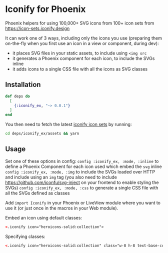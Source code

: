 # Iconify for Phoenix

Phoenix helpers for using 100,000+ SVG icons from 100+ icon sets from https://icon-sets.iconify.design

It can work one of 3 ways, including only the icons you use (preparing them on-the-fly when you first use an icon in a view or component, during dev):
- it places SVG files in your static assets, to include using `<img src` 
- it generates a Phoenix component for each icon, to include the SVGs inline 
- it adds icons to a single CSS file with all the icons as SVG classes

## Installation

```elixir
def deps do
  [
    {:iconify_ex, "~> 0.0.1"}
  ]
end
```

You then need to fetch the latest [iconify icon sets](https://github.com/iconify/icon-sets) by running:
```bash
cd deps/iconify_ex/assets && yarn
```

## Usage

Set one of these options in config:
`config :iconify_ex, :mode, :inline` to define a Phoenix Component for each icon used which embed the `svg` inline
`config :iconify_ex, :mode, :img` to include the SVGs loaded over HTTP and include using an `img` tag (you also need to include https://github.com/iconfu/svg-inject on your frontend to enable styling the SVGs)
`config :iconify_ex, :mode, :css` to generate a single CSS file with all the SVGs defined as classes

Add `import Iconify` in your Phoenix or LiveView module where you want to use it (or just once in the macros in your Web module).

Embed an icon using default classes:
```html
<.iconify icon="heroicons-solid:collection">
```

Specifying classes:
```html
<.iconify icon="heroicons-solid:collection" class="w-8 h-8 text-base-content" /> 
```
